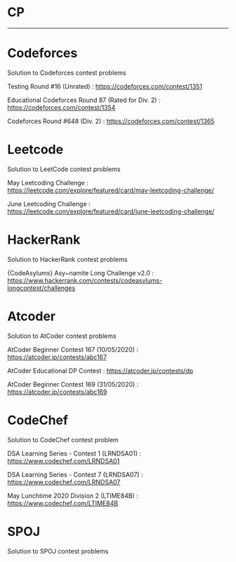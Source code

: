 # CP
---------------------------------------------------------

# Codeforces
Solution to Codeforces contest problems

Testing Round #16 (Unrated) : https://codeforces.com/contest/1351

Educational Codeforces Round 87 (Rated for Div. 2) : https://codeforces.com/contest/1354

Codeforces Round #648 (Div. 2) : https://codeforces.com/contest/1365

# Leetcode
Solution to LeetCode contest problems

May Leetcoding Challenge : https://leetcode.com/explore/featured/card/may-leetcoding-challenge/

June Leetcoding Challenge : https://leetcode.com/explore/featured/card/june-leetcoding-challenge/

# HackerRank
Solution to HackerRank contest problems

{CodeAsylums} Asy~namite Long Challenge v2.0 : https://www.hackerrank.com/contests/codeasylums-longcontest/challenges

# Atcoder
Solution to AtCoder contest problems

AtCoder Beginner Contest 167 (10/05/2020) : https://atcoder.jp/contests/abc167

AtCoder Educational DP Contest : https://atcoder.jp/contests/dp

AtCoder Beginner Contest 169 (31/05/2020) : https://atcoder.jp/contests/abc169

# CodeChef
Solution to CodeChef contest problem

DSA Learning Series - Contest 1 (LRNDSA01) : https://www.codechef.com/LRNDSA01

DSA Learning Series - Contest 7 (LRNDSA07) : https://www.codechef.com/LRNDSA07

May Lunchtime 2020 Division 2 (LTIME84B) : https://www.codechef.com/LTIME84B

# SPOJ
Solution to SPOJ contest problems
